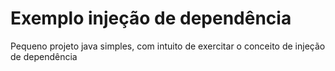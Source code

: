 # Exemplo injeção de dependência

Pequeno projeto java simples, com intuito de exercitar o conceito de injeção de dependência